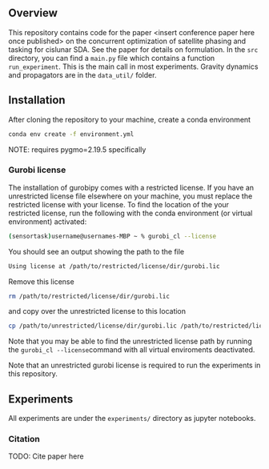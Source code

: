 ## Overview
This repository contains code for the paper \<insert conference paper here once published\> on the concurrent optimization of satellite phasing and tasking for cislunar SDA. See the paper for details on formulation. In the `src` directory, you can find a `main.py` file which contains a function `run_experiment`. This is the main call in most experiments. Gravity dynamics and propagators are in the `data_util/` folder.


## Installation
After cloning the repository to your machine, create a conda environment
```bash
conda env create -f environment.yml
```
NOTE: requires pygmo=2.19.5 specifically

### Gurobi license
The installation of gurobipy comes with a restricted license. If you have an unrestricted license file elsewhere on your machine, you must replace the restricted license with your license. To find the location of the your restricted license, run the following with the conda environment (or virtual environment) activated:

```bash
(sensortask)username@usernames-MBP ~ % gurobi_cl --license
```

You should see an output showing the path to the file

```bash
Using license at /path/to/restricted/license/dir/gurobi.lic
```

Remove this license

```bash
rm /path/to/restricted/license/dir/gurobi.lic
```

and copy over the unrestricted license to this location

```bash
cp /path/to/unrestricted/license/dir/gurobi.lic /path/to/restricted/license/dir/
```

Note that you may be able to find the unrestricted license path by running the `gurobi_cl --license`command with all virtual enviroments deactivated.

Note that an unrestricted gurobi license is required to run the experiments in this repository.

## Experiments
All experiments are under the `experiments/` directory as jupyter notebooks.


### Citation
TODO: Cite paper here
